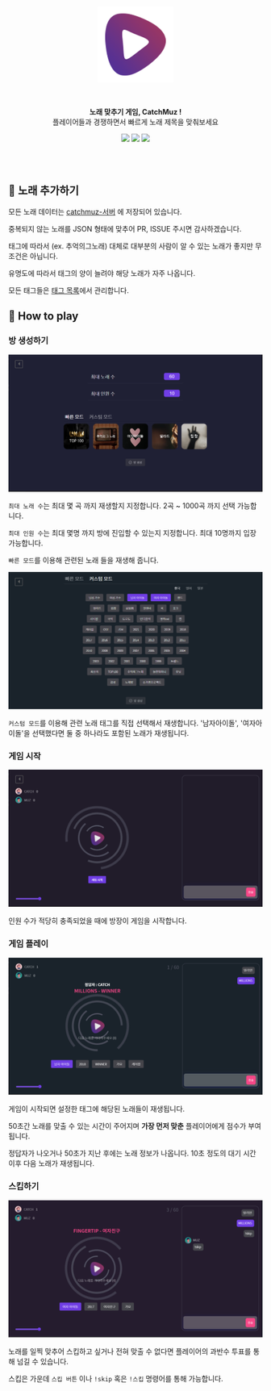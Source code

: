 
<br/>
<br/>

<p align="center">
  <img src="https://github.com/kyechan99/catchmuz/blob/main/src/assets/catchmuz_icon.png" width="150"/>
</p>
<br/>
<p align="center">
  <strong>노래 맞추기 게임, CatchMuz !</strong>
  <br/>
  플레이어들과 경쟁하면서 빠르게 노래 제목을 맞춰보세요
</p>

<p align="center">

  <img src="https://img.shields.io/github/package-json/v/kyechan99/catchmuz?style=for-the-badgee"/>
  <img src="https://img.shields.io/github/license/kyechan99/catchmuz?style=for-the-badge"/>
 <a href="https://github.com/kyechan99/catchmuz/releases">
 	<img src="https://img.shields.io/badge/DOWNLOAD-HERE-%235f5fff?style=for-the-badge"/>
 </a>
</p>

<br/>
<br/>


## 🎵 노래 추가하기
모든 노래 데이터는 [catchmuz-서버](https://github.com/kyechan99/catchmuz-server/tree/main/song) 에 저장되어 있습니다.

중복되지 않는 노래를 JSON 형태에 맞추어 PR, ISSUE 주시면 감사하겠습니다.

태그에 따라서 (ex. 추억의그노래) 대체로 대부분의 사람이 알 수 있는 노래가 좋지만 무조건은 아닙니다.

유명도에 따라서 태그의 양이 늘려야 해당 노래가 자주 나옵니다.

모든 태그들은 [태그 목록](https://docs.google.com/document/d/1mjIdfzpKzum6Xd-ZZWtcW51r3f4qIdROXcn5sTEykv4/edit?usp=sharing)에서 관리합니다.


## 👀 How to play

### 방 생성하기
![sample_0](./SAMPLE/sample_0.png)

`최대 노래 수`는 최대 몇 곡 까지 재생할지 지정합니다. 2곡 ~ 1000곡 까지 선택 가능합니다.

`최대 인원 수`는 최대 몇명 까지 방에 진입할 수 있는지 지정합니다. 최대 10명까지 입장 가능합니다.

`빠른 모드`를 이용해 관련된 노래 들을 재생해 줍니다.

![sample_1](./SAMPLE/sample_1.png)

`커스텀 모드`를 이용해 관련 노래 태그를 직접 선택해서 재생합니다. '남자아이돌', '여자아이돌'을 선택했다면 둘 중 하나라도 포함된 노래가 재생됩니다.

### 게임 시작

![sample_2](./SAMPLE/sample_2.png)

인원 수가 적당히 충족되었을 때에 방장이 게임을 시작합니다.

### 게임 플레이

![sample_3](./SAMPLE/sample_3.png)

게임이 시작되면 설정한 태그에 해당된 노래들이 재생됩니다.

50초간 노래를 맞출 수 있는 시간이 주어지며 **가장 먼저 맞춘** 플레이어에게 점수가 부여됩니다.

정답자가 나오거나 50초가 지난 후에는 노래 정보가 나옵니다. 10초 정도의 대기 시간이후 다음 노래가 재생됩니다.

### 스킵하기

![sample_4](./SAMPLE/sample_4.png)

노래를 일찍 맞추어 스킵하고 싶거나 전혀 맞출 수 없다면 플레이어의 과반수 투표를 통해 넘길 수 있습니다.

스킵은 가운데 `스킵 버튼` 이나 `!skip` 혹은 `!스킵` 명령어를 통해 가능합니다.

